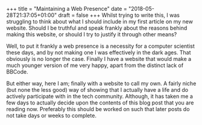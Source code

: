 +++
title = "Maintaining a Web Presence"
date = "2018-05-28T21:37:05+01:00"
draft = false
+++
Whilst trying to write this, I was struggling to think about what I should include in my first article on my new website.
Should I be truthful and speak frankly about the reasons behind making this website, or should I try to justify it through other means?

Well, to put it frankly a web presence is a necessity for a computer scientist these days, and by not making one I was effectively in the dark ages.
That obviously is no longer the case. Finally I have a website that would make a much younger version of me very happy, apart from the distinct lack of BBCode.

But either way, here I am; finally with a website to call my own. A fairly niche (but none the less good) way of showing that I actually have a life and do actively participate with in the tech community.
Although, it has taken me a few days to actually decide upon the contents of this blog post that you are reading now. Preferably this should be worked on such that later posts do not take days or weeks to complete.
